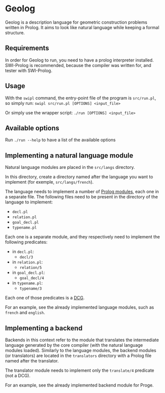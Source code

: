 # Geolog
Geolog is a description language for geometric construction problems written in Prolog. It aims to look like natural language while keeping a formal structure.

## Requirements

In order for Geolog to run, you need to have a prolog interpreter installed.
SWI-Prolog is recommended, because the compiler was written for, and tester with
SWI-Prolog.

## Usage

With the `swipl` command, the entry-point file of the program is `src/run.pl`,
so simply run: `swipl src/run.pl [OPTIONS] <input_file>`

Or simply use the wrapper script: `./run [OPTIONS] <input_file>`

## Available options

Run `./run --help` to have a list of the available options

## Implementing a natural language module

Natural language modules are placed in the `src/langs` directory.

In this directory, create a directory named after the language you want to 
implement (for exemple, `src/langs/french`).

The language needs to implement a number of
[Prolog modules](https://www.swi-prolog.org/pldoc/man?section=modules),
each one in a separate file.
The following files need to be present in the directory of the language to
implement: 
- `decl.pl`
- `relation.pl`
- `goal_decl.pl`
- `typename.pl`

Each one is a separate module, and they respectively need to implement the
following predicates:

- in `decl.pl`:
  - `decl/3`
- in `relation.pl`:
  - `relation/5`
- in `goal_decl.pl`:
  - `goal_decl/4`
- in `typename.pl`:
  - `typename/3`

Each one of those predicates is a
[DCG](https://www.swi-prolog.org/pldoc/man?section=DCG).

For an example, see the already implemented language modules, such as `french`
and `english`.

## Implementing a backend

Backends in this context refer to the module that translates the intermediate
language generated by the core compiler (with the natural language modules
loaded).
Similarly to the language modules, the backend modules (or translators) are
located in the `translators` directory with a Prolog file named after the
translator.

The translator module needs to implement only the `translate/4` predicate
(not a DCG).

For an example, see the already implemented backend module for Proge.
